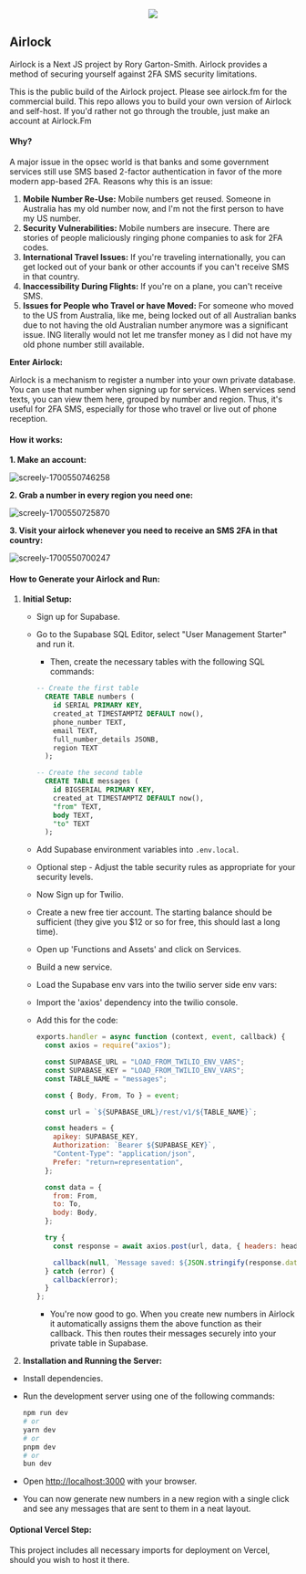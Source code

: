 <p align="center">
    <picture>
        <!-- Image for dark mode -->
        <source media="(prefers-color-scheme: dark)" srcset="https://github.com/Airlock-Auth/airlock-auth/assets/47309835/f48ea20c-242d-4d79-b852-833220ea51c6">
        <!-- Image for light mode (default image) -->
        <img src="https://github.com/Airlock-Auth/airlock-auth/assets/47309835/aa360624-19b2-427a-839f-3e3e004181d1" />
    </picture>
</p>


## Airlock

Airlock is a Next JS project by Rory Garton-Smith. Airlock provides a method of securing yourself against 2FA SMS security limitations.

This is the public build of the Airlock project. Please see airlock.fm for the commercial build.
This repo allows you to build your own version of Airlock and self-host. If you'd rather not go through the trouble, just make an account at Airlock.Fm

#### Why?

A major issue in the opsec world is that banks and some government services still use SMS based 2-factor authentication in favor of the more modern app-based 2FA. Reasons why this is an issue:

1. **Mobile Number Re-Use:** Mobile numbers get reused. Someone in Australia has my old number now, and I'm not the first person to have my US number.
2. **Security Vulnerabilities:** Mobile numbers are insecure. There are stories of people maliciously ringing phone companies to ask for 2FA codes.
3. **International Travel Issues:** If you're traveling internationally, you can get locked out of your bank or other accounts if you can't receive SMS in that country.
4. **Inaccessibility During Flights:** If you're on a plane, you can't receive SMS.
5. **Issues for People who Travel or have Moved:** For someone who moved to the US from Australia, like me, being locked out of all Australian banks due to not having the old Australian number anymore was a significant issue. ING literally would not let me transfer money as I did not have my old phone number still available.

**Enter Airlock:**

Airlock is a mechanism to register a number into your own private database. You can use that number when signing up for services. When services send texts, you can view them here, grouped by number and region. Thus, it's useful for 2FA SMS, especially for those who travel or live out of phone reception.


#### How it works:

**1. Make an account:**

![screely-1700550746258](https://github.com/Airlock-Auth/airlock-auth/assets/47309835/4d1bde99-96aa-4375-b28b-070a887bc296)


**2. Grab a number in every region you need one:**

![screely-1700550725870](https://github.com/Airlock-Auth/airlock-auth/assets/47309835/dc9fb735-b5de-40be-815e-34b9ed4ec2ef)


**3. Visit your airlock whenever you need to receive an SMS 2FA in that country:**

![screely-1700550700247](https://github.com/Airlock-Auth/airlock-auth/assets/47309835/9029a99c-4992-4a7d-9d64-f7eb13bc806b)


#### How to Generate your Airlock and Run:

1.  **Initial Setup:**

    - Sign up for Supabase.
    - Go to the Supabase SQL Editor, select "User Management Starter" and run it.

      - Then, create the necessary tables with the following SQL commands:

      ```sql
      -- Create the first table
        CREATE TABLE numbers (
          id SERIAL PRIMARY KEY,
          created_at TIMESTAMPTZ DEFAULT now(),
          phone_number TEXT,
          email TEXT,
          full_number_details JSONB,
          region TEXT
        );
      ```

      ```sql
      -- Create the second table
        CREATE TABLE messages (
          id BIGSERIAL PRIMARY KEY,
          created_at TIMESTAMPTZ DEFAULT now(),
          "from" TEXT, 
          body TEXT,
          "to" TEXT
        );
      ```

    - Add Supabase environment variables into `.env.local`.
    - Optional step - Adjust the table security rules as appropriate for your security levels.

    - Now Sign up for Twilio.
    - Create a new free tier account. The starting balance should be sufficient (they give you $12 or so for free, this should last a long time).
    - Open up 'Functions and Assets' and click on Services.
    - Build a new service.
    - Load the Supabase env vars into the twilio server side env vars:
    - Import the 'axios' dependency into the twilio console.
    - Add this for the code:

      ```javascript
      exports.handler = async function (context, event, callback) {
        const axios = require("axios");

        const SUPABASE_URL = "LOAD_FROM_TWILIO_ENV_VARS";
        const SUPABASE_KEY = "LOAD_FROM_TWILIO_ENV_VARS";
        const TABLE_NAME = "messages";

        const { Body, From, To } = event;

        const url = `${SUPABASE_URL}/rest/v1/${TABLE_NAME}`;

        const headers = {
          apikey: SUPABASE_KEY,
          Authorization: `Bearer ${SUPABASE_KEY}`,
          "Content-Type": "application/json",
          Prefer: "return=representation",
        };

        const data = {
          from: From,
          to: To,
          body: Body,
        };

        try {
          const response = await axios.post(url, data, { headers: headers });

          callback(null, `Message saved: ${JSON.stringify(response.data)}`);
        } catch (error) {
          callback(error);
        }
      };
      ```

      - You're now good to go. When you create new numbers in Airlock it automatically assigns them the above function as their callback. This then routes their messages securely into your private table in Supabase.

2.  **Installation and Running the Server:**

- Install dependencies.
- Run the development server using one of the following commands:

  ```bash
  npm run dev
  # or
  yarn dev
  # or
  pnpm dev
  # or
  bun dev
  ```

- Open [http://localhost:3000](http://localhost:3000) with your browser.

- You can now generate new numbers in a new region with a single click and see any messages that are sent to them in a neat layout.

#### Optional Vercel Step:

This project includes all necessary imports for deployment on Vercel, should you wish to host it there.

